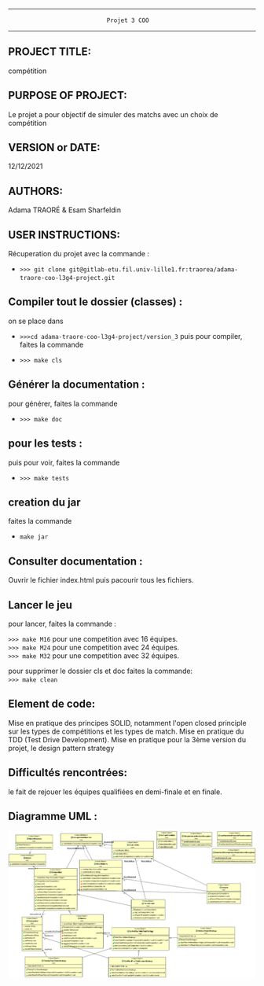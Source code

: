 ------------------------------------------------------------------------
                                Projet 3 COO
------------------------------------------------------------------------
## PROJECT TITLE:
  compétition

## PURPOSE OF PROJECT:

  Le projet a pour objectif de simuler des matchs avec un choix de compétition
## VERSION or DATE:

  12/12/2021
  

## AUTHORS:

  Adama TRAORÉ & Esam Sharfeldin

## USER INSTRUCTIONS:

  Récuperation du projet avec la commande :

  * `>>> git clone git@gitlab-etu.fil.univ-lille1.fr:traorea/adama-traore-coo-l3g4-project.git `


  ## Compiler tout le dossier (classes) :

  on se place dans 
  * `>>>cd adama-traore-coo-l3g4-project/version_3`
  puis pour compiler, faites la commande 

 *  `>>> make cls `


  ## Générer la documentation :
   pour générer, faites la commande 
  
  * `>>> make doc`

  ## pour les tests :
  puis pour voir, faites la commande 
 * `>>> make tests`

  ## creation du jar

  faites la commande
  
  * `make jar`


  ## Consulter documentation :

Ouvrir le fichier index.html puis pacourir tous les fichiers.

## Lancer le jeu

 pour lancer, faites la commande :
                                                                   
 `>>> make M16`   pour une competition avec 16 équipes.                                             
 `>>> make M24`    pour une competition avec 24 équipes.                                             
 `>>> make M32` pour une competition avec 32 équipes.                                                


 pour supprimer le dossier cls et doc faites la commande:                                            
 `>>> make clean`


## Element de code:
  Mise en pratique des principes SOLID, notamment l'open closed principle sur les types de compétitions et les types de match. Mise en pratique du TDD (Test Drive Development).  Mise en pratique pour la 3ème version du projet, le design pattern strategy

## Difficultés rencontrées:
  le fait de rejouer les équipes qualifiées en demi-finale et en finale.

## Diagramme UML :
![Screenshot](../version_3/uml/diagramme.png)
